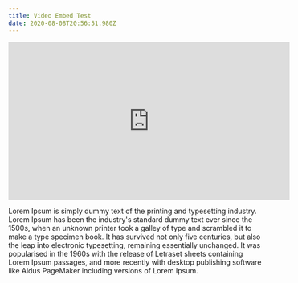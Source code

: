 ```yaml
---
title: Video Embed Test
date: 2020-08-08T20:56:51.980Z
---
```

<iframe width="560" height="315" src="https://www.youtube.com/embed/365wR-wilqA" frameborder="0" allow="accelerometer; autoplay; encrypted-media; gyroscope; picture-in-picture" allowfullscreen></iframe>

Lorem Ipsum is simply dummy text of the printing and typesetting industry. Lorem Ipsum has been the industry's standard dummy text ever since the 1500s, when an unknown printer took a galley of type and scrambled it to make a type specimen book. It has survived not only five centuries, but also the leap into electronic typesetting, remaining essentially unchanged. It was popularised in the 1960s with the release of Letraset sheets containing Lorem Ipsum passages, and more recently with desktop publishing software like Aldus PageMaker including versions of Lorem Ipsum.